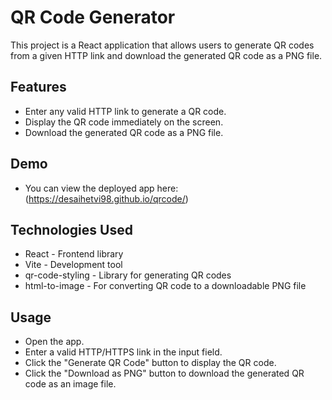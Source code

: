 # QR Code Generator

This project is a React application that allows users to generate QR codes from a given HTTP link and download the generated QR code as a PNG file.

## Features
- Enter any valid HTTP link to generate a QR code.
- Display the QR code immediately on the screen.
- Download the generated QR code as a PNG file.

## Demo
- You can view the deployed app here: (https://desaihetvi98.github.io/qrcode/)

## Technologies Used
- React - Frontend library
- Vite - Development tool
- qr-code-styling - Library for generating QR codes
- html-to-image - For converting QR code to a downloadable PNG file
  
## Usage
- Open the app.
- Enter a valid HTTP/HTTPS link in the input field.
- Click the "Generate QR Code" button to display the QR code.
- Click the "Download as PNG" button to download the generated QR code as an image file.

